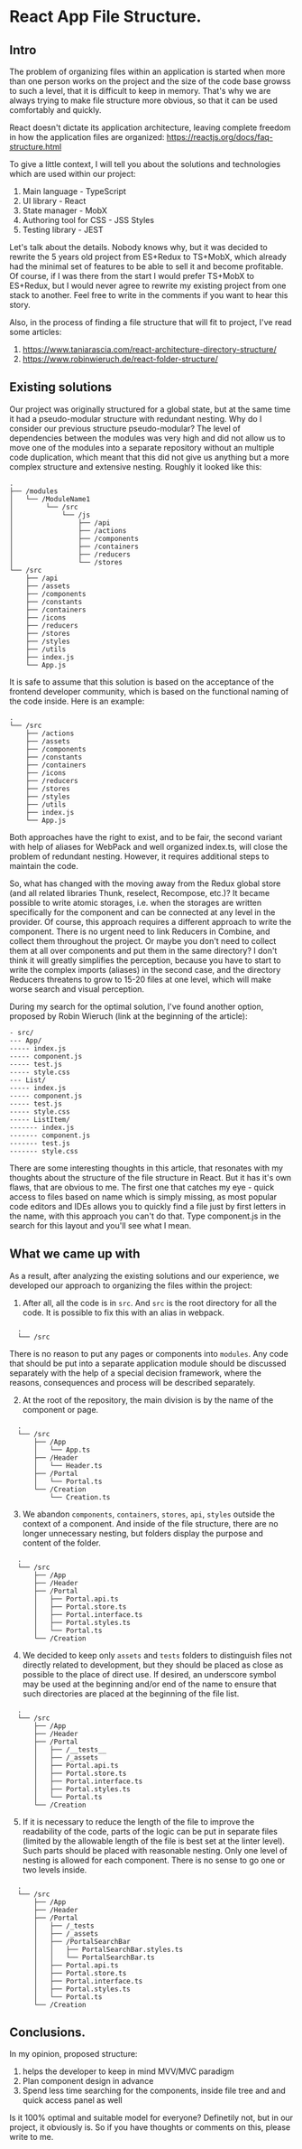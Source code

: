 # React App File Structure.

## Intro
The problem of organizing files within an application is started when more than one person works on the project and the size of the code base growss to such a level, that it is difficult to keep in memory. That's why we are always trying to make file structure more obvious, so that it can be used comfortably and quickly.

React doesn't dictate its application architecture, leaving complete freedom in how the application files are organized: https://reactjs.org/docs/faq-structure.html

To give a little context, I will tell you about the solutions and technologies which are used within our project:
1. Main language - TypeScript
1. UI library - React
1. State manager - MobX
1. Authoring tool for CSS - JSS Styles
1. Testing library - JEST

Let's talk about the details. Nobody knows why, but it was decided to rewrite the 5 years old project from ES+Redux to TS+MobX, which already had the minimal set of features to be able to sell it and become profitable. Of course, if I was there from the start I would prefer TS+MobX to ES+Redux, but I would never agree to rewrite my existing project from one stack to another. Feel free to write in the comments if you want to hear this story.

Also, in the process of finding a file structure that will fit to project, I've read some articles:
1) https://www.taniarascia.com/react-architecture-directory-structure/
1) https://www.robinwieruch.de/react-folder-structure/

## Existing solutions
Our project was originally structured for a global state, but at the same time it had a pseudo-modular structure with redundant nesting. Why do I consider our previous structure pseudo-modular? The level of dependencies between the modules was very high and did not allow us to move one of the modules into a separate repository without an multiple code duplication, which meant that this did not give us anything but a more complex structure and extensive nesting. Roughly it looked like this:

```
.
├── /modules
│   └── /ModuleName1
│        └── /src
│            └── /js
│                ├── /api
│                ├── /actions
│                ├── /components
│                ├── /containers
│                ├── /reducers
│                └── /stores
└── /src
    ├── /api
    ├── /assets
    ├── /components
    ├── /constants
    ├── /containers
    ├── /icons
    ├── /reducers
    ├── /stores
    ├── /styles
    ├── /utils
    ├── index.js
    └── App.js
```

It is safe to assume that this solution is based on the acceptance of the frontend developer community, which is based on the functional naming of the code inside. Here is an example:

```
.
└── /src
    ├── /actions
    ├── /assets
    ├── /components
    ├── /constants
    ├── /containers
    ├── /icons
    ├── /reducers
    ├── /stores
    ├── /styles
    ├── /utils
    ├── index.js
    └── App.js
```
Both approaches have the right to exist, and to be fair, the second variant with help of aliases for WebPack and well organized index.ts, will close the problem of redundant nesting. However, it requires additional steps to maintain the code.

So, what has changed with the moving away from the Redux global store (and all related libraries Thunk, reselect, Recompose, etc.)? It became possible to write atomic storages, i.e. when the storages are written specifically for the component and can be connected at any level in the provider. Of course, this approach requires a different approach to write the component. There is no urgent need to link Reducers in Combine, and collect them throughout the project. Or maybe you don't need to collect them at all over components and put them in the same directory? I don't think it will greatly simplifies the perception, because you have to start to write the complex imports (aliases) in the second case, and the directory Reducers threatens to grow to 15-20 files at one level, which will make worse search and visual perception.

During my search for the optimal solution, I've found another option, proposed by Robin Wieruch (link at the beginning of the article):

```
- src/
--- App/
----- index.js
----- component.js
----- test.js
----- style.css
--- List/
----- index.js
----- component.js
----- test.js
----- style.css
----- ListItem/
------- index.js
------- component.js
------- test.js
------- style.css
```

There are some interesting thoughts in this article, that resonates with my thoughts about the structure of the file structure in React. But it has it's own flaws, that are obvious to me. The first one that catches my eye - quick access to files based on name which is simply missing, as most popular code editors and IDEs allows you to quickly find a file just by first letters in the name, with this approach you can't do that. Type component.js in the search for this layout and you'll see what I mean.

## What we came up with
As a result, after analyzing the existing solutions and our experience, we developed our approach to organizing the files within the project:

1. After all, all the code is in `src`. And `src` is the root directory for all the code. It is possible to fix this with an alias in webpack.

```
  .
  └── /src
```

There is no reason to put any pages or components into `modules`. Any code that should be put into a separate application module should be discussed separately with the help of a special decision framework, where the reasons, consequences and process will be described separately.

2. At the root of the repository, the main division is by the name of the component or page.

```
  .
  └── /src
      ├── /App
      │   └── App.ts
      ├── /Header
      │   └── Header.ts
      ├── /Portal
      │   └── Portal.ts
      └── /Creation
          └── Creation.ts
```

3. We abandon `components`, `containers`, `stores`, `api`, `styles` outside the context of a component. And inside of the file structure, there are no longer unnecessary nesting, but folders display the purpose and content of the folder.

```
  .
  └── /src
      ├── /App
      ├── /Header
      ├── /Portal
      │   ├── Portal.api.ts
      │   ├── Portal.store.ts
      │   ├── Portal.interface.ts
      │   ├── Portal.styles.ts
      │   └── Portal.ts
      └── /Creation
```

4. We decided to keep only `assets` and `tests` folders to distinguish files not directly related to development, but they should be placed as close as possible to the place of direct use. If desired, an underscore symbol may be used at the beginning and/or end of the name to ensure that such directories are placed at the beginning of the file list.

```
  .
  └── /src
      ├── /App
      ├── /Header
      ├── /Portal
      │   ├── /__tests__
      │   ├── /_assets
      │   ├── Portal.api.ts
      │   ├── Portal.store.ts
      │   ├── Portal.interface.ts
      │   ├── Portal.styles.ts
      │   └── Portal.ts
      └── /Creation
```

5. If it is necessary to reduce the length of the file to improve the readability of the code, parts of the logic can be put in separate files (limited by the allowable length of the file is best set at the linter level). Such parts should be placed with reasonable nesting. Only one level of nesting is allowed for each component. There is no sense to go one or two levels inside.

```
  .
  └── /src
      ├── /App
      ├── /Header
      ├── /Portal
      │   ├── /_tests
      │   ├── /_assets
      │   ├── /PortalSearchBar
      │   │   ├── PortalSearchBar.styles.ts
      │   │   └── PortalSearchBar.ts
      │   ├── Portal.api.ts
      │   ├── Portal.store.ts
      │   ├── Portal.interface.ts
      │   ├── Portal.styles.ts
      │   └── Portal.ts
      └── /Creation
```

## Conclusions.
In my opinion, proposed structure:
1. helps the developer to keep in mind MVV/MVC paradigm
1. Plan component design in advance
1. Spend less time searching for the components, inside file tree and and quick access panel as well

Is it 100% optimal and suitable model for everyone? Definetily not, but in our project, it obviously is.
So if you have thoughts or comments on this, please write to me.
